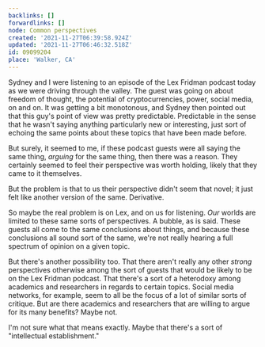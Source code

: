 ```yaml
---
backlinks: []
forwardlinks: []
node: Common perspectives
created: '2021-11-27T06:39:58.924Z'
updated: '2021-11-27T06:46:32.518Z'
id: 09099204
place: 'Walker, CA'
---
```


Sydney and I were listening to an episode of the Lex Fridman podcast today as we were driving through the valley. The guest was going on about freedom of thought, the potential of cryptocurrencies, power, social media, on and on. It was getting a bit monotonous, and Sydney then pointed out that this guy's point of view was pretty predictable. Predictable in the sense that he wasn't saying anything particularly new or interesting, just sort of echoing the same points about these topics that have been made before.

But surely, it seemed to me, if these podcast guests were all saying the same thing, _arguing_ for the same thing, then there was a reason. They certainly seemed to feel their perspective was worth holding, likely that they came to it themselves.

But the problem is that to us their perspective didn't seem that novel; it just felt like another version of the same. Derivative.

So maybe the real problem is on Lex, and on us for listening. _Our_ worlds are limited to these same sorts of perspectives. A bubble, as is said. These guests all come to the same conclusions about things, and because these conclusions all sound sort of the same, we're not really hearing a full spectrum of opinion on a given topic.

But there's another possibility too. That there aren't really any other _strong_ perspectives otherwise among the sort of guests that would be likely to be on the Lex Fridman podcast. That there's a sort of a heterodoxy among academics and researchers in regards to certain topics. Social media networks, for example, seem to all be the focus of a lot of similar sorts of critique. But are there academics and researchers that are willing to argue for its many benefits? Maybe not.

I'm not sure what that means exactly. Maybe that there's a sort of "intellectual establishment."
